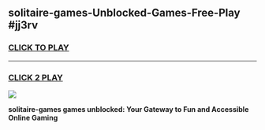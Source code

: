 
## solitaire-games-Unblocked-Games-Free-Play #jj3rv
<h3>
<a href="https://us.freeplayer.one?title=solitaire-games&ref=9M">CLICK TO PLAY</a></h3>
<hr>

<h3>
<a href="https://us.freeplayer.one?title=solitaire-games&ref=9M">CLICK 2 PLAY</a>
  
</h3>

<a href="https://us.freeplayer.one?title=solitaire-games&ref=9M"><img src="https://clearcache.store/games.png"></a>


**solitaire-games games unblocked: Your Gateway to Fun and Accessible Online Gaming**
